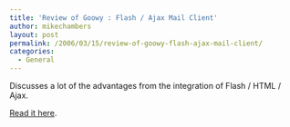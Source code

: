 ```yaml
---
title: 'Review of Goowy : Flash / Ajax Mail Client'
author: mikechambers
layout: post
permalink: /2006/03/15/review-of-goowy-flash-ajax-mail-client/
categories:
  - General
---
```



Discusses a lot of the advantages from the integration of Flash / HTML / Ajax.

[Read it here][1].

 [1]: http://www.readwriteweb.com/archives/review_of_goowy.php